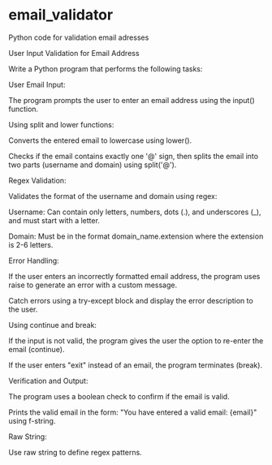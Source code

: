 # email_validator
Python code for validation email adresses

User Input Validation for Email Address

Write a Python program that performs the following tasks:

User Email Input:

The program prompts the user to enter an email address using the input() function.

Using split and lower functions:

Converts the entered email to lowercase using lower().

Checks if the email contains exactly one '@' sign, then splits the email into two parts (username and domain) using split('@').

Regex Validation:

Validates the format of the username and domain using regex:

Username: Can contain only letters, numbers, dots (.), and underscores (_), and must start with a letter.

Domain: Must be in the format domain_name.extension where the extension is 2-6 letters.

Error Handling:

If the user enters an incorrectly formatted email address, the program uses raise to generate an error with a custom message.

Catch errors using a try-except block and display the error description to the user.

Using continue and break:

If the input is not valid, the program gives the user the option to re-enter the email (continue).

If the user enters "exit" instead of an email, the program terminates (break).

Verification and Output:

The program uses a boolean check to confirm if the email is valid.

Prints the valid email in the form: "You have entered a valid email: {email}" using f-string.

Raw String:

Use raw string to define regex patterns.
